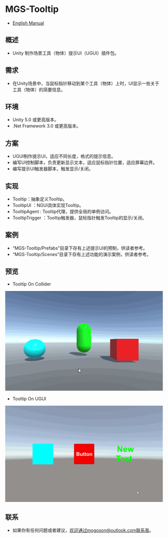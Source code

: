﻿# MGS-Tooltip
- [English Manual](./README.md)

## 概述
- Unity 制作场景工具（物体）提示UI（UGUI）插件包。

## 需求
- 在Unity场景中，当鼠标指针移动到某个工具（物体）上时，UI显示一些关于工具（物体）的简要信息。

## 环境
- Unity 5.0 或更高版本。
- .Net Framework 3.0 或更高版本。

## 方案
- UGUI制作提示UI，适应不同长度，格式的提示信息。
- 编写UI控制脚本，负责更新显示文本，适应鼠标指针位置，适应屏幕边界。
- 编写提示UI触发器脚本，触发显示/关闭。

## 实现
- Tooltip：抽象定义Tooltip。
- TooltipUI ：NGUI具体实现Tooltip。
- TooltipAgent : Tooltip代理，提供全局的单例访问。
- TooltipTrigger ：Tooltip触发器，鼠标指针触发Tooltip的显示/关闭。

## 案例
- “MGS-Tooltip/Prefabs”目录下存有上述提示UI的预制，供读者参考。
- “MGS-Tooltip/Scenes”目录下存有上述功能的演示案例，供读者参考。

## 预览
- Tooltip On Collider

![Tooltip On Collider](./Attachment/README_Image/TooltipOnCollider.gif)

- Tooltip On UGUI

![Tooltip On UGUI](./Attachment/README_Image/TooltipOnUGUI.gif)

## 联系
- 如果你有任何问题或者建议，欢迎通过mogoson@outlook.com联系我。
